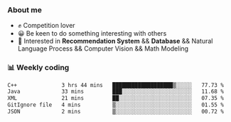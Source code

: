 ### About me

- ✊ Competition lover
- 😀 Be keen to do something interesting with others
- 🎈 Interested in **Recommendation System** && **Database** && Natural Language Process && Computer Vision && Math Modeling


### 📊 Weekly coding
<!--START_SECTION:waka-->

```txt
C++              3 hrs 44 mins   ███████████████████▒░░░░░   77.73 %
Java             33 mins         ███░░░░░░░░░░░░░░░░░░░░░░   11.68 %
XML              21 mins         ██░░░░░░░░░░░░░░░░░░░░░░░   07.35 %
GitIgnore file   4 mins          ▒░░░░░░░░░░░░░░░░░░░░░░░░   01.55 %
JSON             2 mins          ▒░░░░░░░░░░░░░░░░░░░░░░░░   00.72 %
```

<!--END_SECTION:waka-->
